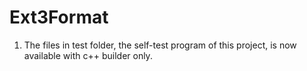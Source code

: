 # Ext3Format
1. The files in test folder, the self-test program of this project, is now available with c++ builder only.
